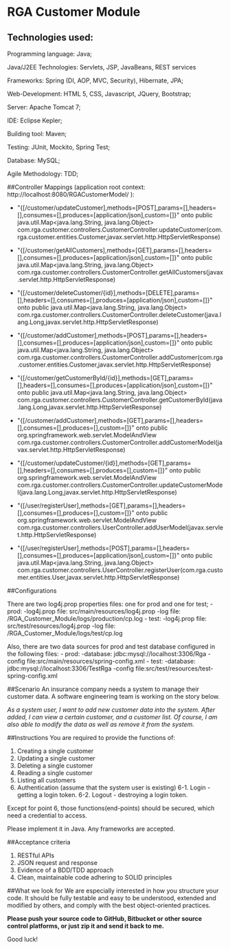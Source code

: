 RGA Customer Module
===================

## Technologies used:

Programming language: Java;

Java/J2EE Technologies: Servlets, JSP, JavaBeans, REST services

Frameworks: Spring (DI, AOP, MVC, Security), Hibernate, JPA;

Web-Development: HTML 5, CSS, Javascript, JQuery, Bootstrap;

Server: Apache Tomcat 7;

IDE: Eclipse Kepler;

Building tool: Maven;

Testing: JUnit, Mockito, Spring Test;

Database: MySQL;

Agile Methodology: TDD;


##Controller Mappings (application root context: http://localhost:8080/RGACustomerModel/ ):

- "{[/customer/updateCustomer],methods=[POST],params=[],headers=[],consumes=[],produces=[application/json],custom=[]}" onto public java.util.Map<java.lang.String, java.lang.Object> com.rga.customer.controllers.CustomerController.updateCustomer(com.rga.customer.entities.Customer,javax.servlet.http.HttpServletResponse)

- "{[/customer/getAllCustomers],methods=[GET],params=[],headers=[],consumes=[],produces=[application/json],custom=[]}" onto public java.util.Map<java.lang.String, java.lang.Object> com.rga.customer.controllers.CustomerController.getAllCustomers(javax.servlet.http.HttpServletResponse)

- "{[/customer/deleteCustomer/{id}],methods=[DELETE],params=[],headers=[],consumes=[],produces=[application/json],custom=[]}" onto public java.util.Map<java.lang.String, java.lang.Object> com.rga.customer.controllers.CustomerController.deleteCustomer(java.lang.Long,javax.servlet.http.HttpServletResponse)

- "{[/customer/addCustomer],methods=[POST],params=[],headers=[],consumes=[],produces=[application/json],custom=[]}" onto public java.util.Map<java.lang.String, java.lang.Object> com.rga.customer.controllers.CustomerController.addCustomer(com.rga.customer.entities.Customer,javax.servlet.http.HttpServletResponse)

- "{[/customer/getCustomerById/{id}],methods=[GET],params=[],headers=[],consumes=[],produces=[application/json],custom=[]}" onto public java.util.Map<java.lang.String, java.lang.Object> com.rga.customer.controllers.CustomerController.getCustomerById(java.lang.Long,javax.servlet.http.HttpServletResponse)

- "{[/customer/addCustomer],methods=[GET],params=[],headers=[],consumes=[],produces=[],custom=[]}" onto public org.springframework.web.servlet.ModelAndView com.rga.customer.controllers.CustomerController.addCustomerModel(javax.servlet.http.HttpServletResponse)

- "{[/customer/updateCustomer/{id}],methods=[GET],params=[],headers=[],consumes=[],produces=[],custom=[]}" onto public org.springframework.web.servlet.ModelAndView com.rga.customer.controllers.CustomerController.updateCustomerModel(java.lang.Long,javax.servlet.http.HttpServletResponse)

- "{[/user/registerUser],methods=[GET],params=[],headers=[],consumes=[],produces=[],custom=[]}" onto public org.springframework.web.servlet.ModelAndView com.rga.customer.controllers.UserController.addUserModel(javax.servlet.http.HttpServletResponse)

- "{[/user/registerUser],methods=[POST],params=[],headers=[],consumes=[],produces=[application/json],custom=[]}" onto public java.util.Map<java.lang.String, java.lang.Object> com.rga.customer.controllers.UserController.registerUser(com.rga.customer.entities.User,javax.servlet.http.HttpServletResponse)


##Configurations

There are two log4j.prop properties files: one for prod and one for test;
	- prod: 
		-log4j.prop file: src/main/resources/log4j.prop
		-log file:        /RGA_Customer_Module/logs/production/cp.log
	- test: 
		-log4j.prop file: src/test/resources/log4j.prop
		-log file:        /RGA_Customer_Module/logs/test/cp.log
		
Also, there are two data sources for prod and test database configured in the following files:
	- prod: 
		-database: jdbc:mysql://localhost:3306/Rga
		-config file:src/main/resources/spring-config.xml
	- test: 
		-database: jdbc:mysql://localhost:3306/TestRga
		-config file:src/test/resources/test-spring-config.xml


##Scenario
An insurance company needs a system to manage their customer data.  A software engineering team is working on the story below.

*As a system user, I want to add new customer data into the system. After added, I can view a certain customer, and a customer list. Of course, I am also able to modify the data as well as remove it from the system.* 


##Instructions
You are required to provide the functions of:

1. Creating a single customer
2. Updating a single customer
3. Deleting a single customer
4. Reading a single customer
5. Listing all customers
6. Authentication (assume that the system user is existing)
6-1. Login - getting a login token. 
6-2. Logout - destroying a login token.

Except for point 6, those functions(end-points) should be secured, which need a credential to access.

Please implement it in Java. Any frameworks are accepted.


##Acceptance criteria
1. RESTful APIs
2. JSON request and response
3. Evidence of a BDD/TDD approach
4. Clean, maintainable code adhering to SOLID principles


##What we look for
We are especially interested in how you structure your code. It should be fully testable and easy to be understood, extended and modified by others, and comply with the best object-oriented practices.

**Please push your source code to GitHub, Bitbucket or other source control platforms, or just zip it and send it back to me.**

Good luck!
